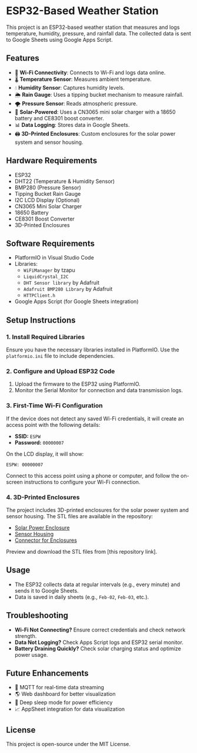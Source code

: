 # ESP32-Based Weather Station

This project is an ESP32-based weather station that measures and logs temperature, humidity, pressure, and rainfall data. The collected data is sent to Google Sheets using Google Apps Script.

## Features

- 📡 **Wi-Fi Connectivity**: Connects to Wi-Fi and logs data online.
- 🌡 **Temperature Sensor**: Measures ambient temperature.
- 💧 **Humidity Sensor**: Captures humidity levels.
- 🌦 **Rain Gauge**: Uses a tipping bucket mechanism to measure rainfall.
- 🌪 **Pressure Sensor**: Reads atmospheric pressure.
- 🔋 **Solar-Powered**: Uses a CN3065 mini solar charger with a 18650 battery and CE8301 boost converter.
- 📊 **Data Logging**: Stores data in Google Sheets.
- 🖨 **3D-Printed Enclosures**: Custom enclosures for the solar power system and sensor housing.

## Hardware Requirements

- ESP32
- DHT22 (Temperature & Humidity Sensor)
- BMP280 (Pressure Sensor)
- Tipping Bucket Rain Gauge
- I2C LCD Display (Optional)
- CN3065 Mini Solar Charger
- 18650 Battery
- CE8301 Boost Converter
- 3D-Printed Enclosures

## Software Requirements

- PlatformIO in Visual Studio Code
- Libraries:
  - `WiFiManager` by tzapu
  - `LiquidCrystal_I2C`
  - `DHT Sensor library` by Adafruit
  - `Adafruit BMP280 Library` by Adafruit
  - `HTTPClient.h`
- Google Apps Script (for Google Sheets integration)

## Setup Instructions

### 1. Install Required Libraries

Ensure you have the necessary libraries installed in PlatformIO. Use the `platformio.ini` file to include dependencies.

### 2. Configure and Upload ESP32 Code

1. Upload the firmware to the ESP32 using PlatformIO.
2. Monitor the Serial Monitor for connection and data transmission logs.

### 3. First-Time Wi-Fi Configuration

If the device does not detect any saved Wi-Fi credentials, it will create an access point with the following details:

- **SSID:** `ESPW`
- **Password:** `00000007`

On the LCD display, it will show:

```
ESPW: 00000007
```

Connect to this access point using a phone or computer, and follow the on-screen instructions to configure your Wi-Fi connection.

### 4. 3D-Printed Enclosures

The project includes 3D-printed enclosures for the solar power system and sensor housing. The STL files are available in the repository:

- [Solar Power Enclosure](3d%20models/Solar%20Enclosure.stl)
- [Sensor Housing](3d%20models/Sensor%20Housing.stl)
- [Connector for Enclosures](3d%20models/Connector.stl)

Preview and download the STL files from [this repository link].

## Usage

- The ESP32 collects data at regular intervals (e.g., every minute) and sends it to Google Sheets.
- Data is saved in daily sheets (e.g., `Feb-02`, `Feb-03`, etc.).

## Troubleshooting

- **Wi-Fi Not Connecting?** Ensure correct credentials and check network strength.
- **Data Not Logging?** Check Apps Script logs and ESP32 serial monitor.
- **Battery Draining Quickly?** Check solar charging status and optimize power usage.

## Future Enhancements

- 📡 MQTT for real-time data streaming
- 🌎 Web dashboard for better visualization
- 🔄 Deep sleep mode for power efficiency
- 📈 AppSheet integration for data visualization

## License

This project is open-source under the MIT License.
